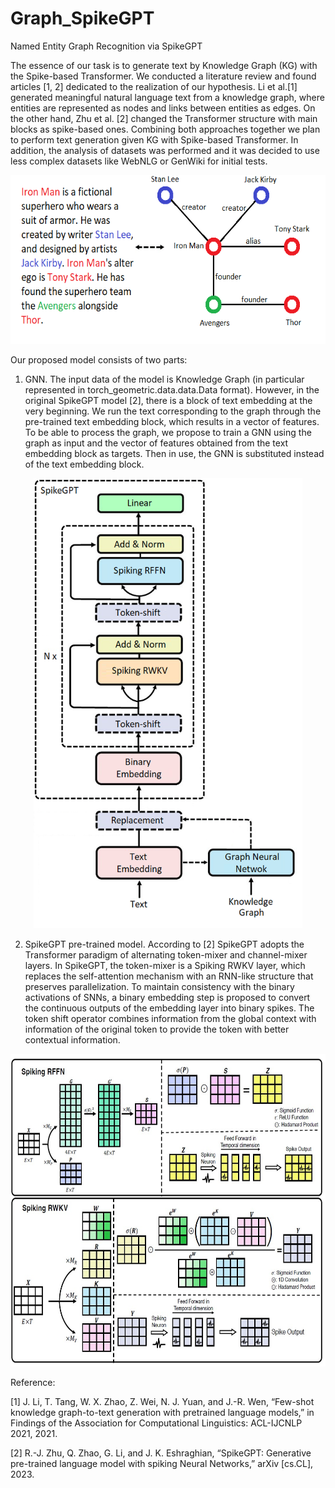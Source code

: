 # Graph_SpikeGPT
Named Entity Graph Recognition via SpikeGPT

The essence of our task is to generate text by Knowledge Graph (KG) with the Spike-based Transformer. We conducted a literature review and found articles [1, 2] dedicated to the realization of our hypothesis. 
Li et al.[1] generated meaningful natural language text from a knowledge graph, where entities are represented as nodes and links between entities as edges. 
On the other hand, Zhu et al. [2] changed the Transformer structure with main blocks as spike-based ones. Combining both approaches together we plan to perform text generation given KG with Spike-based Transformer.
In addition, the analysis of datasets was performed and it was decided to use less complex datasets like WebNLG or GenWiki for initial tests.

<p align="center">
  <img height="270" src="https://github.com/sofi12321/Graph_SpikeGPT/blob/main/static/graph_example.png">
</p>

Our proposed model consists of two parts:
1. GNN. The input data of the model is Knowledge Graph (in particular represented in torch_geometric.data.data.Data format). However, in the original SpikeGPT model [2], there is a block of text embedding at the very beginning. We run the text corresponding to the graph through the pre-trained text embedding block, which results in a vector of features. To be able to process the graph, we propose to train a GNN using the graph as input and the vector of features obtained from the text embedding block as targets. Then in use, the GNN is substituted instead of the text embedding block.

<p align="center">
  <img height="720" src="https://github.com/sofi12321/Graph_SpikeGPT/blob/main/static/Graph_SpikeGPT.png">
</p>

2. SpikeGPT pre-trained model. According to [2] SpikeGPT adopts the Transformer paradigm of alternating token-mixer and channel-mixer layers. In SpikeGPT, the token-mixer is a Spiking RWKV layer, which replaces the self-attention mechanism with an RNN-like structure that preserves parallelization. To maintain consistency with the binary activations of SNNs, a binary embedding step is proposed to convert the continuous outputs of the embedding layer into binary spikes. The token shift operator combines information from the global context with information of the original token to provide the token with better contextual information.

<p align="center">
  <img height="500" src="https://github.com/sofi12321/Graph_SpikeGPT/blob/main/static/addition.png">
</p>

Reference:

[1]
J. Li, T. Tang, W. X. Zhao, Z. Wei, N. J. Yuan, and J.-R. Wen, “Few-shot knowledge graph-to-text generation with pretrained language models,” in Findings of the Association for Computational Linguistics: ACL-IJCNLP 2021, 2021.

[2]
R.-J. Zhu, Q. Zhao, G. Li, and J. K. Eshraghian, “SpikeGPT: Generative pre-trained language model with spiking Neural Networks,” arXiv [cs.CL], 2023.


